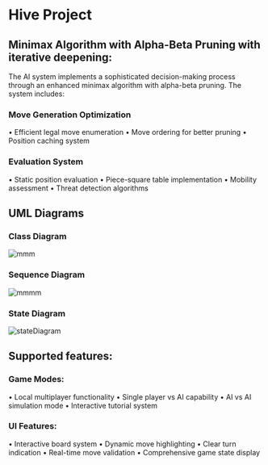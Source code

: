 # Hive Project
## Minimax Algorithm with Alpha-Beta Pruning with iterative deepening:
The AI system implements a sophisticated decision-making process through an enhanced minimax algorithm with alpha-beta pruning. The system includes:
### Move Generation Optimization
  •	Efficient legal move enumeration
  •	Move ordering for better pruning
  •	Position caching system
### Evaluation System
  •	Static position evaluation
  •	Piece-square table implementation
  •	Mobility assessment
  •	Threat detection algorithms
## UML Diagrams
### Class Diagram
![mmm](https://github.com/user-attachments/assets/6da61d8a-44a9-4ba7-8524-dd471df33092)
### Sequence Diagram
![mmmm](https://github.com/user-attachments/assets/15a68ff4-75fc-49de-8ed2-22a0b9ba0675)
### State Diagram
![stateDiagram](https://github.com/user-attachments/assets/081b8e8e-f97d-4287-bc4c-ee2e94517523)
## Supported features:
### Game Modes:
•	Local multiplayer functionality
•	Single player vs AI capability
•	AI vs AI simulation mode
•	Interactive tutorial system
### UI Features:
  •	Interactive board system
  •	Dynamic move highlighting
  •	Clear turn indication
  •	Real-time move validation
  •	Comprehensive game state display

